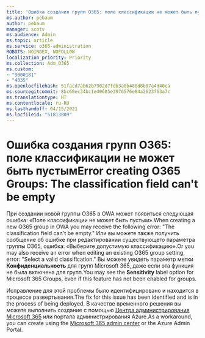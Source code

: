 ```yaml
---
title: 'Ошибка создания групп O365: поле классификации не может быть пустым'
ms.author: pebaum
author: pebaum
manager: scotv
ms.audience: Admin
ms.topic: article
ms.service: o365-administration
ROBOTS: NOINDEX, NOFOLLOW
localization_priority: Priority
ms.collection: Adm_O365
ms.custom:
- "9000181"
- "4835"
ms.openlocfilehash: 51facd7ab62b7902d7fdb3a8b480d8b07a4d40ea
ms.sourcegitcommit: 8bc60ec34bc1e40685e3976576e04a2623f63a7c
ms.translationtype: HT
ms.contentlocale: ru-RU
ms.lasthandoff: 04/15/2021
ms.locfileid: "51813809"
---
```

# <a name="error-creating-o365-groups-the-classification-field-cant-be-empty"></a><span data-ttu-id="84799-102">Ошибка создания групп O365: поле классификации не может быть пустым</span><span class="sxs-lookup"><span data-stu-id="84799-102">Error creating O365 Groups: The classification field can't be empty</span></span>

<span data-ttu-id="84799-103">При создании новой группы O365 в OWA может появиться следующая ошибка: «Поле классификации не может быть пустым».</span><span class="sxs-lookup"><span data-stu-id="84799-103">When creating a new O365 group in OWA you may receive the following error: "The classification field can't be empty."</span></span>  <span data-ttu-id="84799-104">Или вы можете также получить сообщение об ошибке при редактировании существующего параметра группы O365, ошибка: «Выберите допустимую классификацию».</span><span class="sxs-lookup"><span data-stu-id="84799-104">Or you may also receive an error when editing an existing O365 group setting, error: "Select a valid classification."</span></span>   <span data-ttu-id="84799-105">Вы можете увидеть параметр метки **Конфиденциальность** для групп Microsoft 365, даже если эта функция не была включена для групп.</span><span class="sxs-lookup"><span data-stu-id="84799-105">You may see the **Sensitivity** label option for Microsoft 365 Groups, even if this feature has not been enabled for groups.</span></span>

<span data-ttu-id="84799-106">Исправление для этой проблемы было идентифицировано и находится в процессе развертывания.</span><span class="sxs-lookup"><span data-stu-id="84799-106">The fix for this issue has been identified and is in the process of being deployed.</span></span>  <span data-ttu-id="84799-107">В качестве временного решения вы можете выполнить создание с помощью [Центра администрирования Microsoft 365](https://docs.microsoft.com/microsoft-365/admin/create-groups/create-groups?view=o365-worldwide) или портала администрирования Azure.</span><span class="sxs-lookup"><span data-stu-id="84799-107">As a workaround, you can create using the [Microsoft 365 admin center](https://docs.microsoft.com/microsoft-365/admin/create-groups/create-groups?view=o365-worldwide) or the Azure Admin Portal.</span></span>
